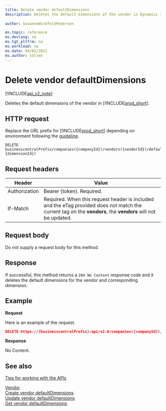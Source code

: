 ```yaml
---
title: Delete vendor defaultDimensions  
description: Deletes the default dimensions of the vendor in Dynamics 365 Business Central.
 
author: SusanneWindfeldPedersen

ms.topic: reference
ms.devlang: na
ms.tgt_pltfrm: na
ms.workload: na
ms.date: 04/01/2021
ms.author: solsen
---
```


# Delete vendor defaultDimensions

[!INCLUDE[api_v2_note](../../../includes/api_v2_note.md)]

Deletes the default dimensions of the vendor in [!INCLUDE[prod_short](../../../includes/prod_short.md)].

## HTTP request
Replace the URL prefix for [!INCLUDE[prod_short](../../../includes/prod_short.md)] depending on environment following the [guideline](../../v2.0/endpoints-apis-for-dynamics.md).
```
DELETE businesscentralPrefix/companies({companyId})/vendors({vendorId})/defaultDimensions({vendorId},{dimensionId})
```

## Request headers

|Header         |Value                     |
|---------------|--------------------------|
|Authorization  |Bearer {token}. Required. |
|If-Match       |Required. When this request header is included and the eTag provided does not match the current tag on the **vendors**, the **vendors** will not be updated. |

## Request body
Do not supply a request body for this method.

## Response
If successful, this method returns a ```204 No Content``` response code and it deletes the default dimensions for the vendor and corresponding dimension.

## Example

**Request**

Here is an example of the request.

```json
DELETE https://{businesscentralPrefix}/api/v2.0/companies({companyId})/vendors({vendorId})/defaultDimensions({vendorId},{dimensionId})
```

**Response** 

No Content.

## See also
[Tips for working with the APIs](../../../developer/devenv-connect-apps-tips.md)  

[Vendor](../resources/dynamics_vendor.md)  
[Create vendor defaultDimensions](dynamics_vendor_create_defaultdimensions.md)  
[Update vendor defaultDimensions](dynamics_vendor_update_defaultdimensions.md)  
[Get vendor defaultDimensions](dynamics_vendor_get_defaultdimensions.md)  
